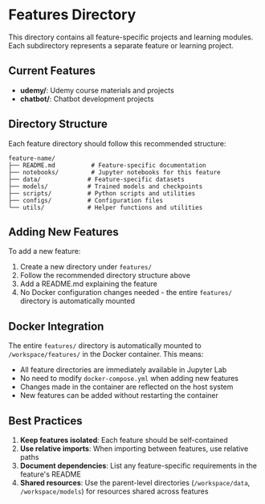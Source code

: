 # Features Directory

This directory contains all feature-specific projects and learning modules. Each subdirectory represents a separate feature or learning project.

## Current Features

- **udemy/**: Udemy course materials and projects
- **chatbot/**: Chatbot development projects

## Directory Structure

Each feature directory should follow this recommended structure:

```
feature-name/
├── README.md          # Feature-specific documentation
├── notebooks/         # Jupyter notebooks for this feature
├── data/             # Feature-specific datasets
├── models/           # Trained models and checkpoints
├── scripts/          # Python scripts and utilities
├── configs/          # Configuration files
└── utils/            # Helper functions and utilities
```

## Adding New Features

To add a new feature:

1. Create a new directory under `features/`
2. Follow the recommended directory structure above
3. Add a README.md explaining the feature
4. No Docker configuration changes needed - the entire `features/` directory is automatically mounted

## Docker Integration

The entire `features/` directory is automatically mounted to `/workspace/features/` in the Docker container. This means:

- All feature directories are immediately available in Jupyter Lab
- No need to modify `docker-compose.yml` when adding new features
- Changes made in the container are reflected on the host system
- New features can be added without restarting the container

## Best Practices

1. **Keep features isolated**: Each feature should be self-contained
2. **Use relative imports**: When importing between features, use relative paths
3. **Document dependencies**: List any feature-specific requirements in the feature's README
4. **Shared resources**: Use the parent-level directories (`/workspace/data`, `/workspace/models`) for resources shared across features
